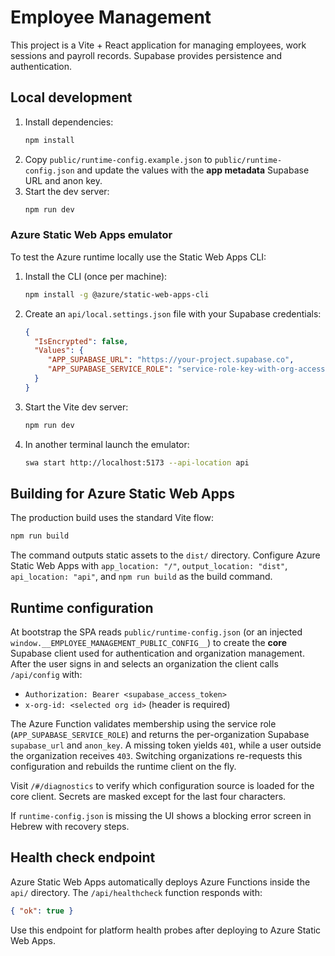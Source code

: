 # Employee Management

This project is a Vite + React application for managing employees, work sessions and payroll records. Supabase provides persistence and authentication.

## Local development

1. Install dependencies:
   ```bash
   npm install
   ```
2. Copy `public/runtime-config.example.json` to `public/runtime-config.json` and update the values with the **app metadata** Supabase URL and anon key.
3. Start the dev server:
   ```bash
   npm run dev
   ```

### Azure Static Web Apps emulator

To test the Azure runtime locally use the Static Web Apps CLI:

1. Install the CLI (once per machine):
   ```bash
   npm install -g @azure/static-web-apps-cli
   ```
2. Create an `api/local.settings.json` file with your Supabase credentials:
   ```json
   {
     "IsEncrypted": false,
     "Values": {
        "APP_SUPABASE_URL": "https://your-project.supabase.co",
        "APP_SUPABASE_SERVICE_ROLE": "service-role-key-with-org-access"
     }
   }
   ```
3. Start the Vite dev server:
   ```bash
   npm run dev
   ```
4. In another terminal launch the emulator:
   ```bash
   swa start http://localhost:5173 --api-location api
   ```

## Building for Azure Static Web Apps

The production build uses the standard Vite flow:

```bash
npm run build
```

The command outputs static assets to the `dist/` directory. Configure Azure Static Web Apps with `app_location: "/"`, `output_location: "dist"`, `api_location: "api"`, and `npm run build` as the build command.

## Runtime configuration

At bootstrap the SPA reads `public/runtime-config.json` (or an injected `window.__EMPLOYEE_MANAGEMENT_PUBLIC_CONFIG__`) to create the **core** Supabase client used for authentication and organization management. After the user signs in and selects an organization the client calls `/api/config` with:

- `Authorization: Bearer <supabase_access_token>`
- `x-org-id: <selected org id>` (header is required)

The Azure Function validates membership using the service role (`APP_SUPABASE_SERVICE_ROLE`) and returns the per-organization Supabase `supabase_url` and `anon_key`. A missing token yields `401`, while a user outside the organization receives `403`. Switching organizations re-requests this configuration and rebuilds the runtime client on the fly.

Visit `/#/diagnostics` to verify which configuration source is loaded for the core client. Secrets are masked except for the last four characters.

If `runtime-config.json` is missing the UI shows a blocking error screen in Hebrew with recovery steps.

## Health check endpoint

Azure Static Web Apps automatically deploys Azure Functions inside the `api/` directory. The `/api/healthcheck` function responds with:

```json
{ "ok": true }
```

Use this endpoint for platform health probes after deploying to Azure Static Web Apps.
